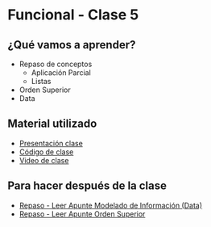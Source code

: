 # Funcional - Clase 5

## ¿Qué vamos a aprender?

* Repaso de conceptos
  * Aplicación Parcial
  * Listas
* Orden Superior
* Data

## Material utilizado

* [Presentación clase](https://docs.google.com/presentation/d/12drwo5bxqa-e9ujlvM09PT7jqdYb_m-9bqRldQB-L1k/edit?usp=sharing)
* [Código de clase](https://github.com/pdep-st/seguimiento/blob/main/seguimiento/2021/funcional/practica/clase5.hs)
* [Video de clase](https://www.youtube.com/playlist?list=PLtMHMXFOjfDAp5WPRCsX36g8kwqKr1IOa)

## Para hacer después de la clase

* [Repaso - Leer Apunte Modelado de Información (Data)](https://docs.google.com/document/d/11C2UAbP70dP7sTID-ZxJm_a-5ypKxQUEuZr6GVk5yFI/edit#heading=h.x2xuqlkw85oe)
* [Repaso - Leer Apunte Orden Superior](https://docs.google.com/document/d/1Rzsp5A46R_WdC-NJ6_SKrUrtZ6LmR5A52BazE9XPLIc/edit?usp=sharing)